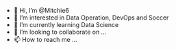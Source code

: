 - 👋 Hi, I’m @Mitchie6
- 👀 I’m interested in Data Operation, DevOps and Soccer
- 🌱 I’m currently learning Data Science
- 💞️ I’m looking to collaborate on ...
- 📫 How to reach me ...

<!---
Mitchie6/Mitchie6 is a ✨ special ✨ repository because its `README.md` (this file) appears on your GitHub profile.
You can click the Preview link to take a look at your changes.
--->
